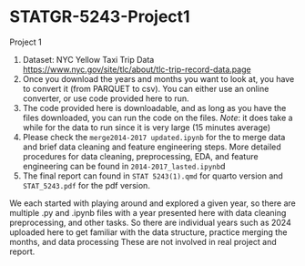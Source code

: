 # STATGR-5243-Project1
Project 1 
1. Dataset: NYC Yellow Taxi Trip Data https://www.nyc.gov/site/tlc/about/tlc-trip-record-data.page
2. Once you download the years and months you want to look at, you have to convert it (from PARQUET to csv). You can either use an online converter, or use code provided here to run.
3. The code provided here is downloadable, and as long as you have the files downloaded, you can run the code on the files. *Note*: it does take a while for the data to run since it is very large (15 minutes average)
4. Please check the `merge2014-2017 updated.ipynb` for the to merge data and brief data cleaning and feature engineering steps. More detailed procedures for data cleaning, preprocessing, EDA, and feature engineering can be found in `2014-2017_lasted.ipynb`d  
6. The final report can found in `STAT 5243(1).qmd` for quarto version and `STAT_5243.pdf` for the pdf version.

We each started with playing around and explored a given year, so there are multiple .py and .ipynb files with a year presented here with data cleaning preprocessing, and other tasks.
So there are individual years such as 2024 uploaded here to get familiar with the data structure, practice merging the months, and data processing These are not involved in real project and report. 
